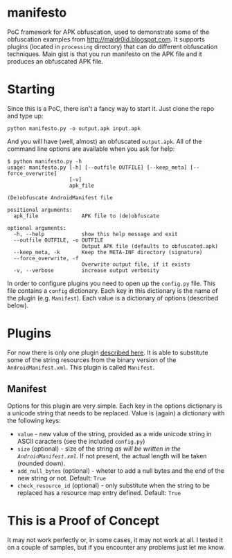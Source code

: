 manifesto
=========

PoC framework for APK obfuscation, used to demonstrate some of the obfuscation examples from http://maldr0id.blogspot.com. It supports plugins (located in `processing` directory) that can do different obfuscation techniques. Main gist is that you run manifesto on the APK file and it produces an obfuscated APK file.

# Starting

Since this is a PoC, there isn't a fancy way to start it. Just clone the repo and type up:

```
python manifesto.py -o output.apk input.apk
```

And you will have (well, almost) an obfuscated `output.apk`. All of the command line options are available when you ask for help:

```
$ python manifesto.py -h
usage: manifesto.py [-h] [--outfile OUTFILE] [--keep_meta] [--force_overwrite]
                    [-v]
                    apk_file

(De)obfuscate AndroidManifest file

positional arguments:
  apk_file              APK file to (de)obfuscate

optional arguments:
  -h, --help            show this help message and exit
  --outfile OUTFILE, -o OUTFILE
                        Output APK file (defaults to obfuscated.apk)
  --keep_meta, -k       Keep the META-INF directory (signature)
  --force_overwrite, -f
                        Overwrite output file, if it exists
  -v, --verbose         increase output verbosity

```

In order to configure plugins you need to open up the `config.py` file. This file contains a `config` dictionary. Each key in this dictionary is the name of the plugin (e.g. `Manifest`). Each value is a dictionary of options (described below).

# Plugins

For now there is only one plugin [described here](http://maldr0id.blogspot.com/2014/09/having-fun-with-androidmanifestxml.html). It is able to substitute some of the string resources from the binary version of the `AndroidManifest.xml`. This plugin is called `Manifest`.

## Manifest

Options for this plugin are very simple. Each key in the options dictionary is a unicode string that needs to be replaced. Value is (again) a dictionary with the following keys:

* `value` - new value of the string, provided as a wide unicode string in ASCII caracters (see the included `config.py`)
* `size` (optional) - size of the string *as will be written in the `AndroidManifest.xml`*. If not present, the actual length will be taken (rounded down).
* `add_null_bytes` (optional) - wheter to add a null bytes and the end of the new string or not. Default: `True`
* `check_resource_id` (optional) - only substitute when the string to be replaced has a resource map entry defined. Default: `True`

# This is a Proof of Concept

It may not work perfectly or, in some cases, it may not work at all. I tested it on a couple of samples, but if you encounter any problems just let me know.
